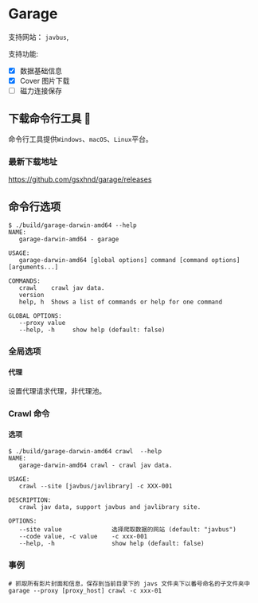 # Garage

支持网站： `javbus`,

支持功能:

- [x] 数据基础信息
- [x] Cover 图片下载
- [ ] 磁力连接保存

## 下载命令行工具 🔧

命令行工具提供`Windows`、`macOS`、`Linux`平台。

### 最新下载地址

<https://github.com/gsxhnd/garage/releases>

## 命令行选项

```shell
$ ./build/garage-darwin-amd64 --help
NAME:
   garage-darwin-amd64 - garage

USAGE:
   garage-darwin-amd64 [global options] command [command options] [arguments...]

COMMANDS:
   crawl    crawl jav data.
   version
   help, h  Shows a list of commands or help for one command

GLOBAL OPTIONS:
   --proxy value
   --help, -h     show help (default: false)
```

### 全局选项

#### 代理

设置代理请求代理，非代理池。

### Crawl 命令

#### 选项

```shell
$ ./build/garage-darwin-amd64 crawl  --help
NAME:
   garage-darwin-amd64 crawl - crawl jav data.

USAGE:
   crawl --site [javbus/javlibrary] -c XXX-001

DESCRIPTION:
   crawl jav data, support javbus and javlibrary site.

OPTIONS:
   --site value              选择爬取数据的网站 (default: "javbus")
   --code value, -c value    -c xxx-001
   --help, -h                show help (default: false)
```

### 事例

```shell
# 抓取所有影片封面和信息，保存到当前目录下的 javs 文件夹下以番号命名的子文件夹中
garage --proxy [proxy_host] crawl -c xxx-01
```

